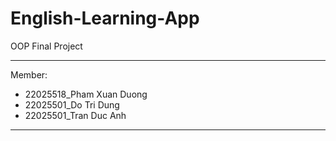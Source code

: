 # English-Learning-App
OOP Final Project

-------------------------------
Member:
- 22025518_Pham Xuan Duong
- 22025501_Do Tri Dung
- 22025501_Tran Duc Anh

-------------------------------
